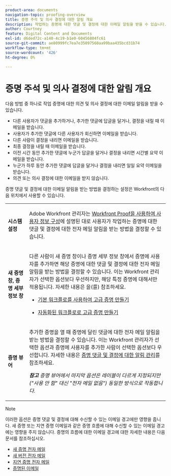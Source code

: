 ```yaml
---
product-area: documents
navigation-topic: proofing-overview
title: 증명 주석 및 의사 결정에 대한 알림 개요
description: 작업하는 증명에 대한 댓글 및 결정에 대한 이메일 알림을 받을 수 있습니다.
author: Courtney
feature: Digital Content and Documents
exl-id: d6ded72c-a140-4c19-b1e0-60456804fc61
source-git-commit: ae80999fc7ea7e35097560aa99baa435bcd31b74
workflow-type: tm+mt
source-wordcount: '426'
ht-degree: 0%

---
```


# 증명 주석 및 의사 결정에 대한 알림 개요

다음 방법 중 하나로 작업 증명에 대한 의견 및 의사 결정에 대한 이메일 알림을 받을 수 있습니다.

* 다른 사용자가 댓글을 추가하거나, 추가한 댓글에 답글을 달거나, 결정을 내릴 때 이메일을 받습니다.
* 사용자가 추가한 댓글에 다른 사용자가 회신하면 이메일을 받습니다.
* 다른 사람이 결정을 내리면 이메일을 받습니다.
* 최종 결정을 내릴 때 이메일을 받습니다.
* 이전 시간 동안 추가한 댓글에 누군가 답글을 달거나 결정을 내리면 시간별 요약 이메일을 받습니다.
* 누군가 하루 동안 추가한 댓글에 답글을 달거나 결정을 내리면 일일 요약 이메일을 받습니다.
* 의견 또는 의사 결정에 대한 이메일을 받지 않습니다.

증명 댓글 및 결정에 대한 이메일 알림을 받는 방법을 결정하는 설정은 Workfront의 다음 위치에서 사용할 수 있습니다.

<table cellpadding="10" cellspacing="0"> 
 <tbody> 
  <tr> 
   <td role="rowheader"> <p><span class="wysiwyg-font-size-medium"><strong>시스템 설정</strong></span> </p> </td> 
   <td> <p><span class="wysiwyg-font-size-medium">Adobe Workfront 관리자는 <a href="../../../workfront-proof/wp-mnguserscontacts/users/configure-user-info.md" class="MCXref xref">Workfront Proof을 사용하여 사용자 정보 구성</a></span>에 설명된 대로 사용자가 작업하는 증명에 대한 댓글 및 결정에 대한 전자 메일 알림을 받는 방법을 결정할 수 있습니다. </p> </td> 
  </tr> 
  <tr> 
   <td role="rowheader"> <p><span class="wysiwyg-font-size-medium"><strong>새 증명 창, 증명 세부 정보 창</strong></span> </p> </td> 
   <td> <p><span class="wysiwyg-font-size-medium">다른 사람이 새 증명 창이나 증명 세부 정보 창에서 증명에 사용자를 추가하면 해당 증명에 대한 댓글 및 결정에 대한 전자 메일 알림을 받는 방법을 결정할 수 있습니다. 이는 Workfront 관리자가 선택한 옵션보다 우선하지만, 해당 특정 증명에 대해서만 적용됩니다. 자세한 내용은 </span>을(를) 참조하세요. </p> 
    <ul> 
     <li> <p><a href="../../../review-and-approve-work/proofing/creating-proofs-within-workfront/configure-basic-proof-workflow.md" class="MCXref xref">기본 워크플로를 사용하여 고급 증명 만들기</a> </p> </li> 
     <li> <p><a href="../../../review-and-approve-work/proofing/creating-proofs-within-workfront/create-automated-proof-workflow.md" class="MCXref xref">자동화된 워크플로로 고급 증명 만들기</a> </p> </li> 
    </ul> </td> 
  </tr> 
  <tr> 
   <td role="rowheader"> <p><span class="wysiwyg-font-size-medium"><strong>증명 뷰어</strong></span> </p> </td> 
   <td> <p><span class="wysiwyg-font-size-medium">추가한 증명을 열 때 증명에 달린 댓글에 대한 전자 메일 알림을 받는 방법을 결정할 수 있습니다. 이는 Workfront 관리자가 선택한 옵션과 증명에 사용자를 추가한 사람이 선택한 옵션보다 우선합니다. 자세한 내용은 <a href="../../../review-and-approve-work/proofing/reviewing-proofs-within-workfront/manage-notifications-for-proof-comments.md" class="MCXref xref">증명 댓글 및 결정에 대한 알림 관리</a></span>를 참조하세요. </p> <p><span class="wysiwyg-font-size-medium"><em><strong>참고</strong> 증명 뷰어에서 마지막 옵션은 레이블이 다르게 지정되지만("사용 안 함" 대신 "전자 메일 없음") 동일한 방식으로 작동합니다.</em></span> </p> </td> 
  </tr> 
 </tbody> 
</table>

>[!NOTE]
>
>이러한 옵션은 증명 댓글 및 결정에 대해 수신할 수 있는 이메일 경고에만 영향을 줍니다. 새 증명 또는 지연 증명 이메일과 같은 증명 흐름에 대해 수신할 수 있는 이메일 경고에는 영향을 주지 않습니다. 증명의 흐름에 대한 이메일 경고에 대한 자세한 내용은 다음 문서를 참조하십시오.
>
>* [새 증명 전자 메일](../../../workfront-proof/wp-emailsntfctns/proof-notifications-and-reminders/new-proof-email.md)
>* [새 버전 전자 메일](../../../workfront-proof/wp-emailsntfctns/proof-notifications-and-reminders/new-version-email.md)
>* [지연 증명 전자 메일](../../../workfront-proof/wp-emailsntfctns/proof-notifications-and-reminders/late-proof-email.md)
>* [증명된 이메일](../../../workfront-proof/wp-emailsntfctns/proof-notifications-and-reminders/proof-made-email.md)
